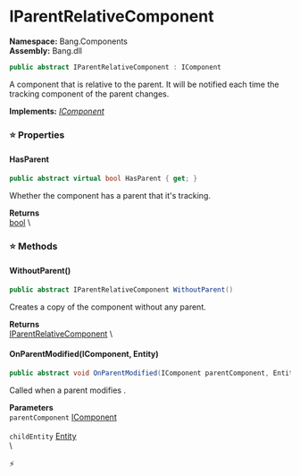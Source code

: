 # IParentRelativeComponent

**Namespace:** Bang.Components \
**Assembly:** Bang.dll

```csharp
public abstract IParentRelativeComponent : IComponent
```

A component that is relative to the parent.
            It will be notified each time the tracking component of the parent changes.

**Implements:** _[IComponent](../..//Bang/Components/IComponent.html)_

### ⭐ Properties
#### HasParent
```csharp
public abstract virtual bool HasParent { get; }
```

Whether the component has a parent that it's tracking.

**Returns** \
[bool](https://learn.microsoft.com/en-us/dotnet/api/System.Boolean?view=net-7.0) \
### ⭐ Methods
#### WithoutParent()
```csharp
public abstract IParentRelativeComponent WithoutParent()
```

Creates a copy of the component without any parent.

**Returns** \
[IParentRelativeComponent](../..//Bang/Components/IParentRelativeComponent.html) \

#### OnParentModified(IComponent, Entity)
```csharp
public abstract void OnParentModified(IComponent parentComponent, Entity childEntity)
```

Called when a parent modifies <paramref name="parentComponent" />.

**Parameters** \
`parentComponent` [IComponent](../..//Bang/Components/IComponent.html) \
\
`childEntity` [Entity](../..//Bang/Entities/Entity.html) \
\



⚡